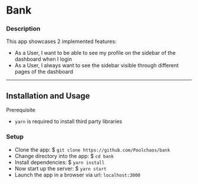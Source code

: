 # Bank

### Description
This app showcases 2 implemented features:
-  As a User, I want to be able to see my profile on the sidebar of the dashboard when I login
-  As a User, I always want to see the sidebar visible through different pages of the dashboard

---
## Installation and Usage
Prerequisite
- `yarn` is required to install third party libraries

### Setup
- Clone the app: $ `git clone https://github.com/Poolchaos/bank`
- Change directory into the app: $ `cd bank`
- Install dependencies:  $ `yarn install`
- Now start up the server: $ `yarn start`
- Launch the app in a browser via url: `localhost:3000`

